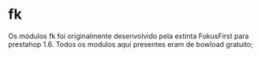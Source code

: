 # fk

Os módulos fk foi originalmente desenvolvido pela extinta FokusFirst para prestahop 1.6. Todos os modulos aqui presentes eram de bowload gratuito;

